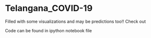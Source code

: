 # Telangana_COVID-19
Filled with some visualizations and may be predictions too!! Check out

Code can be found in ipython notebook file

